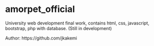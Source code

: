 # amorpet_official
University web development final work, contains html, css, javascript, bootstrap, php with database. (Still in development) 
<p>Author: https://github.com/jkakemi</p>
